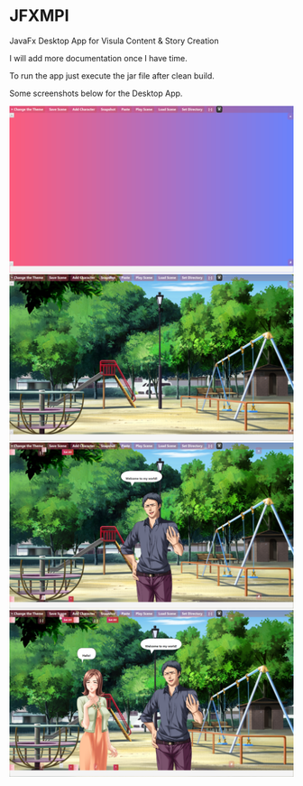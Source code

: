 # JFXMPI
JavaFx Desktop App for Visula Content &amp; Story Creation

I will add more documentation once I have time.

To run the app just execute the jar file after clean build.

Some screenshots below for the Desktop App.



![alt text](screenshots/1544192235728.png "Description goes here")
![alt text](screenshots/1544192291506.png "Description goes here")
![alt text](screenshots/1544192504269.png "Description goes here")
![alt text](screenshots/1544192831716.png "Description goes here")
